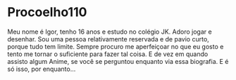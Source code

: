 # Procoelho110

Meu nome é Igor, tenho 16 anos e estudo no colégio JK.
Adoro jogar e desenhar. Sou uma pessoa relativamente reservada e de pavio curto, porque tudo tem limite.
Sempre procuro me aperfeiçoar no que eu gosto e tento me tornar o suficiente para fazer tal coisa.
E de vez em quando assisto algum Anime, se você se perguntou enquanto via essa biografia.
E é só isso, por enquanto...

